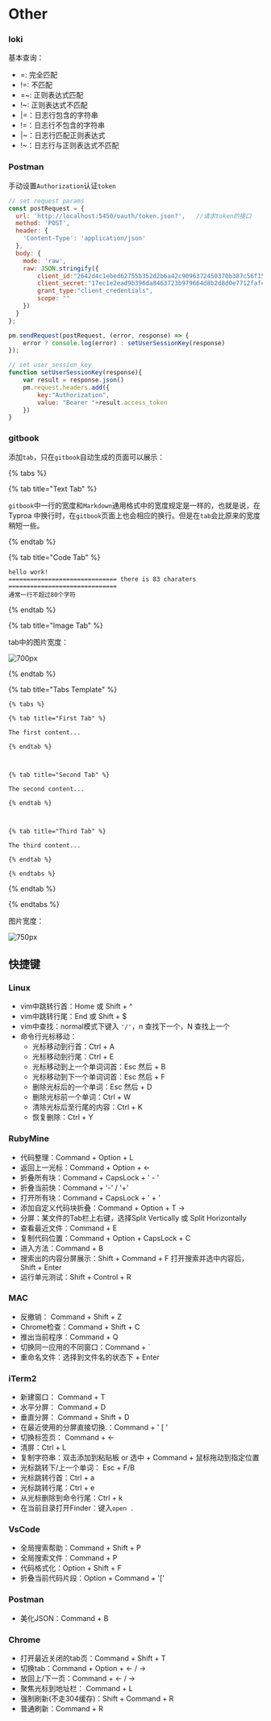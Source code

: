 # Other

### loki

基本查询：

- =: 完全匹配
- !=: 不匹配
- =~: 正则表达式匹配
- !~: 正则表达式不匹配
- |=：日志行包含的字符串
- !=：日志行不包含的字符串
- |~：日志行匹配正则表达式
- !~：日志行与正则表达式不匹配



### Postman

手动设置`Authorization`认证`token`

```js
// set request params
const postRequest = {
  url: 'http://localhost:5450/oauth/token.json?',	//请求token的接口
  method: 'POST',
  header: {
    'Content-Type': 'application/json'
  },
  body: {
    mode: 'raw',
    raw: JSON.stringify({
        client_id:"2642d4c1ebed62755b352d2b6a42c9096372450370b387c56f158423e6612552",
        client_secret:"17ec1e2ead9b396da8463723b979664d8b2d8d0e7712fafcc97f154c7f0b5d41",
        grant_type:"client_credentials",
        scope: "" 
    })
  }
};

pm.sendRequest(postRequest, (error, response) => {
    error ? console.log(error) : setUserSessionKey(response)
});

// set user_session_key
function setUserSessionKey(response){
    var result = response.json()
    pm.request.headers.add({
        key:"Authorization",
        value: "Bearer "+result.access_token
    })
}
```



### gitbook

添加`tab`，只在`gitbook`自动生成的页面可以展示：

{% tabs %}

{% tab title="Text Tab" %}

`gitbook`中一行的宽度和`Markdown`通用格式中的宽度规定是一样的，也就是说，在 Typroa 中换行时，在`gitbook`页面上也会相应的换行。但是在`tab`会比原来的宽度稍短一些。

{% endtab %} 



{% tab title="Code Tab" %}

```
hello work!
============================== there is 83 charaters ==============================
通常一行不超过80个字符
```
{% endtab %} 



{% tab title="Image Tab" %}

tab中的图片宽度：

![700px](../image/Other/Other/700px.png)

{% endtab %} 



{% tab title="Tabs Template" %}

```gitbook
{% tabs %}

{% tab title="First Tab" %}

The first content...

{% endtab %} 



{% tab title="Second Tab" %}

The second content...

{% endtab %} 



{% tab title="Third Tab" %}

The third content...

{% endtab %} 

{% endtabs %}
```

{% endtab %} 

{% endtabs %}



图片宽度：

![750px](../image/Other/Other/750px.png)



## 快捷键

### Linux

* vim中跳转行首：Home 或 Shift + ^
* vim中跳转行尾：End 或 Shift + $
* vim中查找：normal模式下键入 `'/'`，n 查找下一个，N 查找上一个
* 命令行光标移动：
  * 光标移动到行首：Ctrl + A
  * 光标移动到行尾：Ctrl + E
  * 光标移动到上一个单词词首：Esc 然后 + B
  * 光标移动到下一个单词词首：Esc 然后 + F
  * 删除光标后的一个单词：Esc 然后 + D
  * 删除光标前一个单词：Ctrl + W
  * 清除光标后至行尾的内容：Ctrl + K
  * 恢复删除：Ctrl + Y

### RubyMine

* 代码整理：Command + Option + L
* 返回上一光标：Command + Option + &lt;-
* 折叠所有块：Command + CapsLock + ' - '
* 折叠当前快：Command + '-' / '+'
* 打开所有块：Command + CapsLock + ' + '
* 添加自定义代码块折叠：Command + Option + T  -&gt;  
* 分屏：某文件的Tab栏上右键，选择Split Vertically 或 Split Horizontally
* 查看最近文件：Command + E
* 复制代码位置：Command + Option +  CapsLock + C
* 进入方法：Command  + B
* 搜索出的内容分屏展示：Shift + Command + F 打开搜索并选中内容后，Shift + Enter
*  运行单元测试：Shift + Control + R

### MAC

* 反撤销： Command + Shift + Z
* Chrome检查：Command + Shift + C
* 推出当前程序：Command + Q
* 切换同一应用的不同窗口：Command + `
* 重命名文件：选择到文件名的状态下 + Enter



### iTerm2

* 新建窗口： Command + T
* 水平分屏： Command + D
* 垂直分屏： Command + Shift + D
* 在最近使用的分屏直接切换.：Command + ' \[ '
* 切换标签页： Command +  &lt;-
* 清屏：Ctrl + L
* 复制字符串：双击添加到粘贴板 or 选中 + Command + 鼠标拖动到指定位置
* 光标跳转下/上一个单词： Esc + F/B
* 光标跳转行首：Ctrl + a
* 光标跳转行尾：Ctrl + e
* 从光标删除到命令行尾：Ctrl + k
* 在当前目录打开Finder：键入`open .`

### VsCode

* 全局搜索帮助：Command + Shift + P
* 全局搜索文件：Command + P
* 代码格式化：Option + Shift + F
* 折叠当前代码片段：Option + Command + '['

### Postman

* 美化JSON：Command + B

### Chrome

* 打开最近关闭的tab页：Command + Shift + T
* 切换tab：Command + Option + <- / ->
* 放回上/下一页：Command + <- / ->
* 聚焦光标到地址栏： Command + L
* 强制刷新(不走304缓存)：Shift + Command + R
* 普通刷新：Command + R



